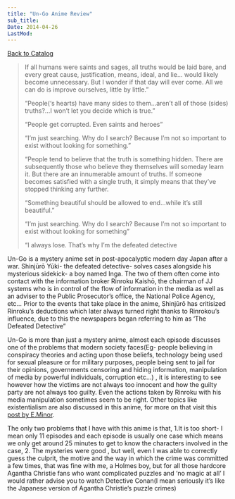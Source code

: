 ```yaml
---
title: "Un-Go Anime Review"
sub_title:
Date: 2014-04-26
LastMod:
---
```


[Back to Catalog](https://otaking.xyz/index.html)

> If all humans were saints and sages, all truths would be laid bare, and every great cause, justification, means, ideal, and lie… would likely become unnecessary. But I wonder if that day will ever come. All we can do is improve ourselves, little by little.”
>
> “People(‘s hearts) have many sides to them…aren’t all of those (sides) truths?…I won’t let you decide which is true.”
>
> “People get corrupted. Even saints and heroes”
>
> “I’m just searching. Why do I search? Because I’m not so important to exist without looking for something.”
>
> “People tend to believe that the truth is something hidden. There are subsequently those who believe they themselves will someday learn it. But there are an innumerable amount of truths. If someone becomes satisfied with a single truth, it simply means that they’ve stopped thinking any further.
>
> “Something beautiful should be allowed to end…while it’s still beautiful.”
>
> “I’m just searching. Why do I search? Because I’m not so important to exist without looking for something”
>
> “I always lose. That’s why I’m the defeated detective

Un-Go is a mystery anime set in post-apocalyptic modern day Japan after a war. Shinjūrō Yūki- the defeated detective- solves cases alongside his mysterious sidekick- a boy named Inga. The two of them often come into contact with the information broker Rinroku Kaishō, the chairman of JJ systems who is in control of the flow of information in the media as well as an adviser to the Public Prosecutor’s office, the National Police Agency, etc… Prior to the events that take place in the anime, Shinjūrō has critisized Rinroku’s deductions which later always turned right thanks to Rinrokou’s influence, due to this the newspapers began referring to him as ‘The Defeated Detective”

Un-Go is more than just a mystery anime, almost each episode discusses one of the problems that modern society faces(Eg- people believing in conspiracy theories and acting upon those beliefs, technology being used for sexual pleasure or for military purposes, people being sent to jail for their opinions, governments censoring and hiding information, manipulation of media by powerful individuals, corruption etc…) , it is interesting to see however how the victims are not always too innocent and how the guilty party are not always too guilty. Even the actions taken by Rinroku with his media manipulation sometimes seem to be right. Other topics like existentialism are also discussed in this anime, for more on that visit this[ post by E.Minor](http://moesucks.com/2012/07/18/un-go-the-limits-of-existentialism-in-the-21st-century/).

The only two problems that I have with this anime is that, 1.It is too short- I mean only 11 episodes and each episode is usually one case which means we only get around 25 minutes to get to know the characters involved in the case, 2. The mysteries were good , but well, even I was able to correctly guess the culprit, the motive and the way in which the crime was committed a few times, that was fine with me, a Holmes boy, but for all those hardcore Agantha Christie fans who want complicated puzzles and ‘no magic at all’ I would rather advise you to watch Detective Conan(I mean seriously it’s like the Japanese version of Agantha Christie’s puzzle crimes) 
